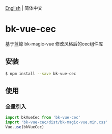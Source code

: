 [English](README_EN.md) | 简体中文

# bk-vue-cec

基于蓝鲸 bk-magic-vue 修改风格后的cec组件库

## 安装

```bash
$ npm install --save bk-vue-cec
```


## 使用

### 全量引入

```js
import bkVueCec from 'bk-vue-cec'
import 'bk-vue-cec/dist/bk-magic-vue.min.css'
Vue.use(bkVueCec)
```

